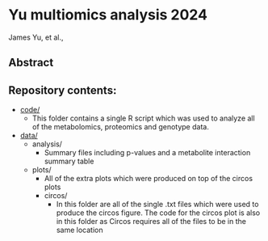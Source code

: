 # Yu multiomics analysis 2024
James Yu, et al., 

## Abstract


## Repository contents:
- [code/](https://github.com/Zquinlan/yuMultiomicAnalysis2024/tree/main/code)
  - This folder contains a single R script which was used to analyze all of the metabolomics, proteomics and genotype data.
- [data/](https://github.com/Zquinlan/yuMultiomicAnalysis2024/tree/main/code)
  - analysis/
    - Summary files including p-values and a metabolite interaction summary table
  - plots/
    - All of the extra plots which were produced on top of the circos plots
    - circos/
      - In this folder are all of the single .txt files which were used to produce the circos figure. The code for the circos plot is also in this folder as Circos requires all of the files to be in the same location
